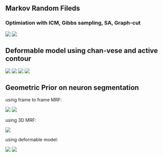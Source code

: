 ## Markov Random Fileds
### Optimiation with ICM, Gibbs sampling, SA, Graph-cut
![](https://github.com/xiahaa/cn/blob/master/report/ex3/figures/cmp1.png)
![](https://github.com/xiahaa/cn/blob/master/report/ex3/figures/cmp2.png)


## Deformable model using chan-vese and active contour
![](https://github.com/xiahaa/cn/blob/master/report/ex3/figures/defom1.png)
![](https://github.com/xiahaa/cn/blob/master/report/ex3/figures/defom148.png)
![](https://github.com/xiahaa/cn/blob/master/report/ex3/figures/defom186.png)
![](https://github.com/xiahaa/cn/blob/master/report/ex3/figures/defom2.png)

## Geometric Prior on neuron segmentation
using frame to frame MRF:

![](https://github.com/xiahaa/cn/blob/master/report/ex3/figures/1.png)
![](https://github.com/xiahaa/cn/blob/master/report/ex3/figures/final_res1.png)

using 3D MRF:

![](https://github.com/xiahaa/cn/blob/master/report/ex3/figures/final_res2.png)

using deformable model:

![](https://github.com/xiahaa/cn/blob/master/report/ex3/figures/257.png)
![](https://github.com/xiahaa/cn/blob/master/report/ex3/figures/final_res3.png)
